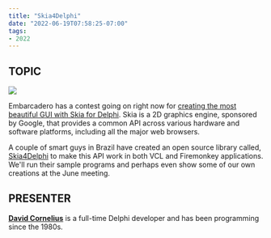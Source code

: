 ```yaml
---
title: "Skia4Delphi"
date: "2022-06-19T07:58:25-07:00"
tags:
- 2022
---
```


## TOPIC ##

![](/files/skia4delphi.png)

Embarcadero has a contest going on right now for [creating the most beautiful GUI with Skia for Delphi](https://blogs.embarcadero.com/skia4delphi-gui-beauty-contest). Skia is a 2D graphics engine, sponsored by Google, that provides a common API across various hardware and software platforms, including all the major web browsers.

A couple of smart guys in Brazil have created an open source library called, [Skia4Delphi](https://github.com/skia4delphi) to make this API work in both VCL and Firemonkey applications. We'll run their sample programs and perhaps even show some of our own creations at the June meeting.

## PRESENTER ##

[**David Cornelius**](https://corneliusconcepts.tech/aboutme) is a full-time Delphi developer and has been programming since the 1980s.

